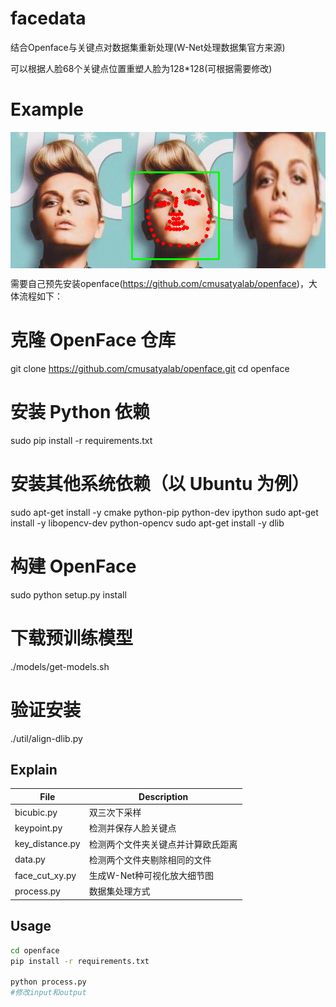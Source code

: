 # facedata
结合Openface与关键点对数据集重新处理(W-Net处理数据集官方来源)

可以根据人脸68个关键点位置重塑人脸为128*128(可根据需要修改)

# Example
<div style="display: flex; justify-content: center;">
    <img src="./img/image.png" width="200"/>
    <img src="./img/image_with_bb.png" width="200"/>
    <img src="./img/image_cropped.png" width="200"/>
</div>

需要自己预先安装openface(https://github.com/cmusatyalab/openface)，大体流程如下：
# 克隆 OpenFace 仓库
git clone https://github.com/cmusatyalab/openface.git
cd openface

# 安装 Python 依赖
sudo pip install -r requirements.txt

# 安装其他系统依赖（以 Ubuntu 为例）
sudo apt-get install -y cmake python-pip python-dev ipython
sudo apt-get install -y libopencv-dev python-opencv
sudo apt-get install -y dlib

# 构建 OpenFace
sudo python setup.py install

# 下载预训练模型
./models/get-models.sh

# 验证安装
./util/align-dlib.py



## Explain
| File            | Description                       |
|-----------------|-----------------------------------|
| bicubic.py      | 双三次下采样                      |
| keypoint.py     | 检测并保存人脸关键点              |
| key_distance.py | 检测两个文件夹关键点并计算欧氏距离 |
| data.py         | 检测两个文件夹剔除相同的文件        |
| face_cut_xy.py  | 生成W-Net种可视化放大细节图       |
| process.py      | 数据集处理方式                   |





## Usage

```bash
cd openface
pip install -r requirements.txt

python process.py
#修改input和output
```

